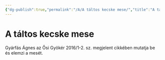 ```yaml
---
{"dg-publish":true,"permalink":"/A/A táltos kecske mese/","title":"A táltos kecske mese","tags":["dg_uploaded"],"created":"2023-10-22T12:46","updated":"2023-10-25T12:13"}
---
```



# A táltos kecske mese

Gyárfás Ágnes az Ősi Gyökér 2016/1-2. sz. megjelent cikkében mutatja be és elemzi a mesét.  